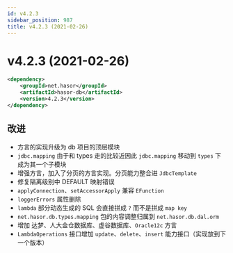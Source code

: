 ```yaml
---
id: v4.2.3
sidebar_position: 987
title: v4.2.3 (2021-02-26)
---
```


# v4.2.3 (2021-02-26)

```xml
<dependency>
    <groupId>net.hasor</groupId>
    <artifactId>hasor-db</artifactId>
    <version>4.2.3</version>
</dependency>
```

## 改进
- 方言的实现升级为 db 项目的顶层模块
- `jdbc.mapping` 由于和 types 走的比较近因此 `jdbc.mapping` 移动到 `types` 下成为其一个子模块
- 增强方言，加入了分页的方言实现。分页能力整合进 `JdbcTemplate`
- 修复隔离级别中 DEFAULT 映射错误
- `applyConnection`、`setAccessorApply` 兼容 `EFunction`
- `loggerErrors` 属性删除
- `lambda` 部分动态生成的 SQL 会直接拼成 `?` 而不是拼成 `map key`
- `net.hasor.db.types.mapping` 包的内容调整归属到 `net.hasor.db.dal.orm`
- 增加 达梦、人大金仓数据库、虚谷数据库、`Oracle12c` 方言
- `LambdaOperations` 接口增加 `update`、`delete`、`insert` 能力接口（实现放到下一个版本）
